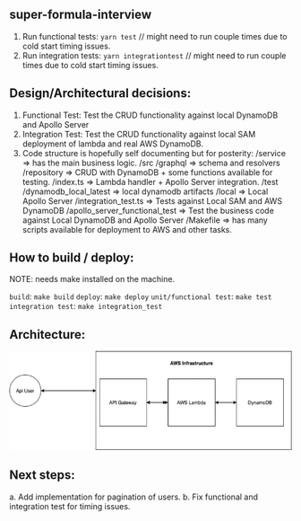 super-formula-interview
------

1. Run functional tests: `yarn test`               // might need to run couple times due to cold start timing issues.
2. Run integration tests: `yarn integrationtest`   // might need to run couple times due to cold start timing issues.

Design/Architectural decisions:
----

1. Functional Test: Test the CRUD functionality against local DynamoDB and Apollo Server
2. Integration Test: Test the CRUD functionality against local SAM deployment of
   lambda and real AWS DynamoDB.
3. Code structure is hopefully self documenting but for posterity:
   /service => has the main business logic.
      /src
         /graphql => schema and resolvers
         /repository => CRUD with DynamoDB + some functions available for testing.
         /index.ts => Lambda handler + Apollo Server integration.
      /test
         /dynamodb_local_latest => local dynamodb artifacts
         /local => Local Apollo Server
         /integration_test.ts => Tests against Local SAM and AWS DynamoDB
         /apollo_server_functional_test => Test the business code against Local DynamoDB and Apollo Server
   /Makefile => has many scripts available for deployment to AWS and other tasks.


How to build / deploy:
---
NOTE: needs make installed on the machine.

`build`: `make build`
`deploy`: `make deploy`
`unit/functional test`: `make test`
`integration test`: `make integration_test`

Architecture:
---

![alt text](Architecture.png "Architecture")

Next steps:
---

a. Add implementation for pagination of users.
b. Fix functional and integration test for timing issues.
